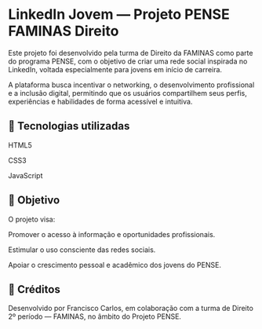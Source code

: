 # LinkedIn Jovem — Projeto PENSE FAMINAS Direito

Este projeto foi desenvolvido pela turma de Direito da FAMINAS como parte do programa PENSE, com o objetivo de criar uma rede social inspirada no LinkedIn, voltada especialmente para jovens em início de carreira.

A plataforma busca incentivar o networking, o desenvolvimento profissional e a inclusão digital, permitindo que os usuários compartilhem seus perfis, experiências e habilidades de forma acessível e intuitiva.

## 🧩 Tecnologias utilizadas

HTML5

CSS3

JavaScript

## 🎯 Objetivo

O projeto visa:

Promover o acesso à informação e oportunidades profissionais.

Estimular o uso consciente das redes sociais.

Apoiar o crescimento pessoal e acadêmico dos jovens do PENSE.

## 👥 Créditos

Desenvolvido por Francisco Carlos, em colaboração com a turma de Direito 2º período — FAMINAS, no âmbito do Projeto PENSE.
